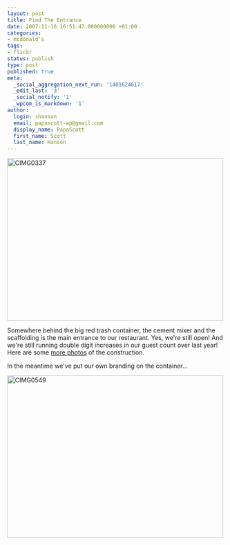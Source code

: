 ```yaml
---
layout: post
title: Find The Entrance
date: 2007-11-16 16:51:47.000000000 +01:00
categories:
- mcdonald's
tags:
- flickr
status: publish
type: post
published: true
meta:
  _social_aggregation_next_run: '1401624617'
  _edit_last: '3'
  _social_notify: '1'
  _wpcom_is_markdown: '1'
author:
  login: shanson
  email: papascott-wp@gmail.com
  display_name: PapaScott
  first_name: Scott
  last_name: Hanson
---
```

<p><a href="http://www.flickr.com/photos/51035717986@N01/2037806786" title="View 'CIMG0337' on Flickr.com"><img src="https://farm3.static.flickr.com/2385/2037806786_df61018b21.jpg" alt="CIMG0337" border="0" width="500" height="375" /></a></p>
<p>Somewhere behind the big red trash container, the cement mixer and the scaffolding is the main entrance to our restaurant. Yes, we're still open! And we're still running double digit increases in our guest count over last year! Here are some <a href="http://www.flickr.com/photos/papascott/sets/72157603204608056/">more photos</a> of the construction.</p>
<p>In the meantime we've put our own branding on the container...</p>
<p><a href="http://www.flickr.com/photos/51035717986@N01/2037053629" title="View 'CIMG0549' on Flickr.com"><img src="https://farm3.static.flickr.com/2389/2037053629_b44c0992c6.jpg" alt="CIMG0549" border="0" width="500" height="375" /></a></p>
